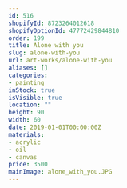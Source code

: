 ```yaml
---
id: 516
shopifyId: 8723264012618
shopifyOptionId: 47772429844810
order: 199
title: Alone with you
slug: alone-with-you
url: art-works/alone-with-you
aliases: []
categories:
- painting
inStock: true
isVisible: true
location: ""
height: 90
width: 60
date: 2019-01-01T00:00:00Z
materials:
- acrylic
- oil
- canvas
price: 3500
mainImage: alone_with_you.JPG
---
```

